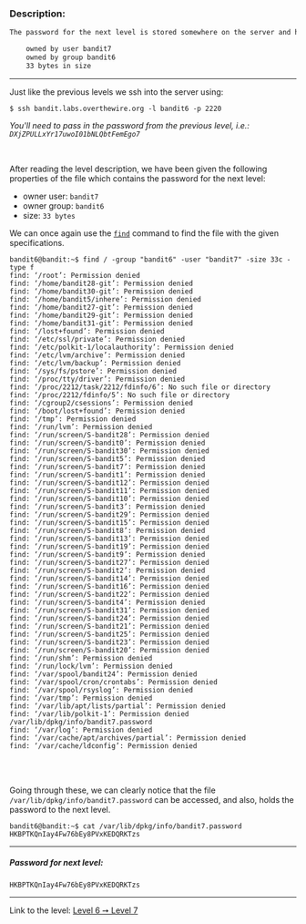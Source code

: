 ### Description:
```txt
The password for the next level is stored somewhere on the server and has all of the following properties:

    owned by user bandit7
    owned by group bandit6
    33 bytes in size
```

---

Just like the previous levels we ssh into the server using:
```console
$ ssh bandit.labs.overthewire.org -l bandit6 -p 2220
```

_You'll need to pass in the password from the previous level, i.e.: `DXjZPULLxYr17uwoI01bNLQbtFemEgo7`_

<br>

After reading the level description, we have been given the following properties of the file which contains the password for the next level:
- owner user: `bandit7`
- owner group: `bandit6`
- size: `33 bytes`

We can once again use the [`find`](https://linux.die.net/man/1/find) command to find the file with the given specifications.

```console
bandit6@bandit:~$ find / -group "bandit6" -user "bandit7" -size 33c -type f
find: ‘/root’: Permission denied
find: ‘/home/bandit28-git’: Permission denied
find: ‘/home/bandit30-git’: Permission denied
find: ‘/home/bandit5/inhere’: Permission denied
find: ‘/home/bandit27-git’: Permission denied
find: ‘/home/bandit29-git’: Permission denied
find: ‘/home/bandit31-git’: Permission denied
find: ‘/lost+found’: Permission denied
find: ‘/etc/ssl/private’: Permission denied
find: ‘/etc/polkit-1/localauthority’: Permission denied
find: ‘/etc/lvm/archive’: Permission denied
find: ‘/etc/lvm/backup’: Permission denied
find: ‘/sys/fs/pstore’: Permission denied
find: ‘/proc/tty/driver’: Permission denied
find: ‘/proc/2212/task/2212/fdinfo/6’: No such file or directory
find: ‘/proc/2212/fdinfo/5’: No such file or directory
find: ‘/cgroup2/csessions’: Permission denied
find: ‘/boot/lost+found’: Permission denied
find: ‘/tmp’: Permission denied
find: ‘/run/lvm’: Permission denied
find: ‘/run/screen/S-bandit28’: Permission denied
find: ‘/run/screen/S-bandit0’: Permission denied
find: ‘/run/screen/S-bandit30’: Permission denied
find: ‘/run/screen/S-bandit5’: Permission denied
find: ‘/run/screen/S-bandit7’: Permission denied
find: ‘/run/screen/S-bandit1’: Permission denied
find: ‘/run/screen/S-bandit12’: Permission denied
find: ‘/run/screen/S-bandit11’: Permission denied
find: ‘/run/screen/S-bandit10’: Permission denied
find: ‘/run/screen/S-bandit3’: Permission denied
find: ‘/run/screen/S-bandit29’: Permission denied
find: ‘/run/screen/S-bandit15’: Permission denied
find: ‘/run/screen/S-bandit8’: Permission denied
find: ‘/run/screen/S-bandit13’: Permission denied
find: ‘/run/screen/S-bandit19’: Permission denied
find: ‘/run/screen/S-bandit9’: Permission denied
find: ‘/run/screen/S-bandit27’: Permission denied
find: ‘/run/screen/S-bandit2’: Permission denied
find: ‘/run/screen/S-bandit14’: Permission denied
find: ‘/run/screen/S-bandit16’: Permission denied
find: ‘/run/screen/S-bandit22’: Permission denied
find: ‘/run/screen/S-bandit4’: Permission denied
find: ‘/run/screen/S-bandit31’: Permission denied
find: ‘/run/screen/S-bandit24’: Permission denied
find: ‘/run/screen/S-bandit21’: Permission denied
find: ‘/run/screen/S-bandit25’: Permission denied
find: ‘/run/screen/S-bandit23’: Permission denied
find: ‘/run/screen/S-bandit20’: Permission denied
find: ‘/run/shm’: Permission denied
find: ‘/run/lock/lvm’: Permission denied
find: ‘/var/spool/bandit24’: Permission denied
find: ‘/var/spool/cron/crontabs’: Permission denied
find: ‘/var/spool/rsyslog’: Permission denied
find: ‘/var/tmp’: Permission denied
find: ‘/var/lib/apt/lists/partial’: Permission denied
find: ‘/var/lib/polkit-1’: Permission denied
/var/lib/dpkg/info/bandit7.password
find: ‘/var/log’: Permission denied
find: ‘/var/cache/apt/archives/partial’: Permission denied
find: ‘/var/cache/ldconfig’: Permission denied
```

<br>
<br>

Going through these, we can clearly notice that the file `/var/lib/dpkg/info/bandit7.password` can be accessed, and also, holds the password to the next level.

```console
bandit6@bandit:~$ cat /var/lib/dpkg/info/bandit7.password
HKBPTKQnIay4Fw76bEy8PVxKEDQRKTzs
```

---

##### Password for next level:
    HKBPTKQnIay4Fw76bEy8PVxKEDQRKTzs

---

Link to the level: [Level 6 ➙ Level 7](https://overthewire.org/wargames/bandit/bandit7.html)
